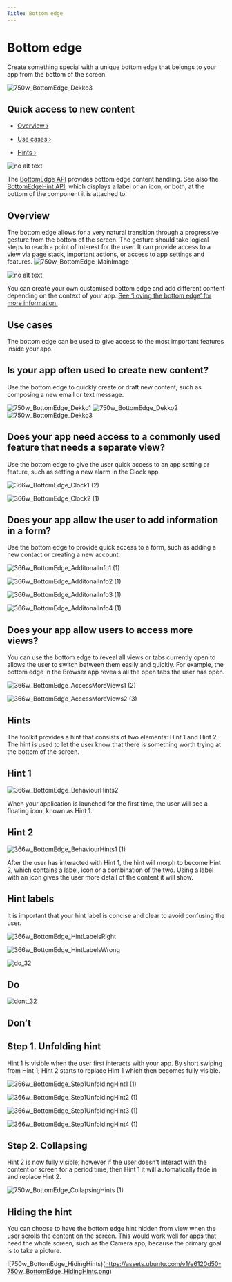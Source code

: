 ```yaml
---
Title: Bottom edge
---
```


# Bottom edge

Create something special with a unique bottom edge that belongs to your app from the bottom of the screen.

![750w_BottomEdge_Dekko3](https://assets.ubuntu.com/v1/792099e5-750w_BottomEdge_Dekko3.png)

## Quick access to new content

-  [Overview ›](#overview)

-  [Use cases ›](#use-cases)

-  [Hints ›](#hints)

![no alt text](https://assets.ubuntu.com/v1/608696e3-developer_links.png)

The  [BottomEdge API](../api-qml-current/Ubuntu.Components.BottomEdge.md) provides bottom edge content handling. See also the  [BottomEdgeHint API](../api-qml-current/Ubuntu.Components.BottomEdgeHint.md), which displays a label or an icon, or both, at the bottom of the component it is attached to.

## Overview

The bottom edge allows for a very natural transition through a progressive gesture from the bottom of the screen. The gesture should take logical steps to reach a point of interest for the user. It can provide access to a view via page stack, important actions, or access to app settings and features.
![750w_BottomEdge_MainImage](https://assets.ubuntu.com/v1/7a805f7a-750w_BottomEdge_MainImage.png)

![no alt text](https://assets.ubuntu.com/v1/75f60d24-link_external.png)

You can create your own customised bottom edge and add different content depending on the context of your app.  [See ‘Loving the bottom edge’ for more information.](http://design.canonical.com/2014/03/loving-the-bottom-edge/)

## Use cases

The bottom edge can be used to give access to the most important features inside your app.

## Is your app often used to create new content?

Use the bottom edge to quickly create or draft new content, such as composing a new email or text message.

![750w_BottomEdge_Dekko1](https://assets.ubuntu.com/v1/e1872a29-750w_BottomEdge_Dekko1.png)
![750w_BottomEdge_Dekko2](https://assets.ubuntu.com/v1/e71cac0e-750w_BottomEdge_Dekko2.png)
![750w_BottomEdge_Dekko3](https://assets.ubuntu.com/v1/792099e5-750w_BottomEdge_Dekko3.png)

## Does your app need access to a commonly used feature that needs a separate view?

Use the bottom edge to give the user quick access to an app setting or feature, such as setting a new alarm in the Clock app.

![366w_BottomEdge_Clock1 (2)](https://assets.ubuntu.com/v1/c80957d2-366w_BottomEdge_Clock1-2.png)

![366w_BottomEdge_Clock2 (1)](https://assets.ubuntu.com/v1/1d680866-366w_BottomEdge_Clock2-1.png)

## Does your app allow the user to add information in a form?

Use the bottom edge to provide quick access to a form, such as adding a new contact or creating a new account.

![366w_BottomEdge_AdditonalInfo1 (1)](https://assets.ubuntu.com/v1/d838401e-366w_BottomEdge_AdditonalInfo1-1.png)

![366w_BottomEdge_AdditonalInfo2 (1)](https://assets.ubuntu.com/v1/cc091cb4-366w_BottomEdge_AdditonalInfo2-1.png)

![366w_BottomEdge_AdditonalInfo3 (1)](https://assets.ubuntu.com/v1/88771047-366w_BottomEdge_AdditonalInfo3-1.png)

![366w_BottomEdge_AdditonalInfo4 (1)](https://assets.ubuntu.com/v1/c5a2ff13-366w_BottomEdge_AdditonalInfo4-1.png)

## Does your app allow users to access more views?

You can use the bottom edge to reveal all views or tabs currently open to allows the user to switch between them easily and quickly. For example, the bottom edge in the Browser app reveals all the open tabs the user has open.

![366w_BottomEdge_AccessMoreViews1 (2)](https://assets.ubuntu.com/v1/c350019d-366w_BottomEdge_AccessMoreViews1-2.png)

![366w_BottomEdge_AccessMoreViews2 (3)](https://assets.ubuntu.com/v1/e6ec7344-366w_BottomEdge_AccessMoreViews2-3.png)

## Hints

The toolkit provides a hint that consists of two elements: Hint 1 and Hint 2. The hint is used to let the user know that there is something worth trying at the bottom of the screen.

## Hint 1
![366w_BottomEdge_BehaviourHints2](https://assets.ubuntu.com/v1/9f1dbb3b-366w_BottomEdge_BehaviourHints2.png)

When your application is launched for the first time, the user will see a floating icon, known as Hint 1.

## Hint 2
![366w_BottomEdge_BehaviourHints1 (1)](https://assets.ubuntu.com/v1/fab43755-366w_BottomEdge_BehaviourHints1-1.png)

After the user has interacted with Hint 1, the hint will morph to become Hint 2, which contains a label, icon or a combination of the two. Using a label with an icon gives the user more detail of the content it will show.

## Hint labels

It is important that your hint label is concise and clear to avoid confusing the user.

![366w_BottomEdge_HintLabelsRight](https://assets.ubuntu.com/v1/f501816b-366w_BottomEdge_HintLabelsRight.png)

![366w_BottomEdge_HintLabelsWrong](https://assets.ubuntu.com/v1/e50550fc-366w_BottomEdge_HintLabelsWrong.png)

![do_32](https://assets.ubuntu.com/v1/74c13c17-do_32.png)

## Do

![dont_32](https://assets.ubuntu.com/v1/01fb853b-dont_32.png)

## Don’t

## Step 1. Unfolding hint

Hint 1 is visible when the user first interacts with your app. By short swiping from Hint 1; Hint 2 starts to replace Hint 1 which then becomes fully visible.

![366w_BottomEdge_Step1UnfoldingHint1 (1)](https://assets.ubuntu.com/v1/0b542b2e-366w_BottomEdge_Step1UnfoldingHint1-1.png)

![366w_BottomEdge_Step1UnfoldingHint2 (1)](https://assets.ubuntu.com/v1/af151c33-366w_BottomEdge_Step1UnfoldingHint2-1.png)

![366w_BottomEdge_Step1UnfoldingHint3 (1)](https://assets.ubuntu.com/v1/606fd284-366w_BottomEdge_Step1UnfoldingHint3-1.png)

![366w_BottomEdge_Step1UnfoldingHint4 (1)](https://assets.ubuntu.com/v1/154a894d-366w_BottomEdge_Step1UnfoldingHint4-1.png)

## Step 2. Collapsing

Hint 2 is now fully visible; however if the user doesn’t interact with the content or screen for a period time, then Hint 1 it will automatically fade in and replace Hint 2.

![750w_BottomEdge_CollapsingHints (1)](https://assets.ubuntu.com/v1/7e1040d0-750w_BottomEdge_CollapsingHints-1.png)

## Hiding the hint

You can choose to have the bottom edge hint hidden from view when the user scrolls the content on the screen. This would work well for apps that need the whole screen, such as the Camera app, because the primary goal is to take a picture.

![750w_BottomEdge_HidingHints)(https://assets.ubuntu.com/v1/e6120d50-750w_BottomEdge_HidingHints.png)
